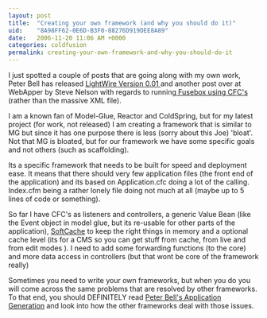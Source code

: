 ```yaml
---
layout: post
title:  "Creating your own framework (and why you should do it)"
uid:	"8A98FF62-0E6D-B3F0-88276D919DEE8A89"
date:   2006-11-20 11:06 AM +0000
categories: coldfusion
permalink: creating-your-own-framework-and-why-you-should-do-it
---
```

I just spotted a couple of posts that are going along with my own work, Peter Bell has released <a href="http://www.pbell.com/index.cfm/2006/11/19/LightWire-Version-001-released">LightWire Version 0.01 </a>and another post over at WebApper by Steve Nelson with regards to running<a href="http://www.webapper.net/index.cfm/2006/11/17/CFCOnly-Version-of-Fusebox"> Fusebox using CFC's</a> (rather than the massive XML file).

I am a known fan of Model-Glue, Reactor and ColdSpring, but for my latest project (for work, not released) I am creating a framework that is similar to MG but since it has one purpose there is less (sorry about this Joe) 'bloat'. Not that MG is bloated, but for our framework we have some specific goals and not others (such as scaffolding).

Its a specific framework that needs to be built for speed and deployment ease. It means that there should very few application files (the front end of the application) and its based on Application.cfc doing a lot of the calling. Index.cfm being a rather lonely file doing not much at all (maybe up to 5 lines of code or something).

 So far I have CFC's as listeners and controllers, a generic Value Bean (like the Event object in model glue, but its re-usable for other parts of the application), <a href="http://blogs.sanmathi.org/ashwin/2006/07/01/memory-sensitive-caching-for-cf/">SoftCache</a> to keep the right things in memory and a optional cache level (its for a CMS so you can get stuff from cache, from live and from edit modes ). I need to add some forwarding functions (to the core) and more data access in controllers (but that wont be core of the framework really)

Sometimes you need to write your own frameworks, but when you do you will come across the same problems that are resolved by other frameworks. To that end, you should DEFINITELY read <a href="http://www.pbell.com/">Peter Bell's Application Generation</a> and look into how the other frameworks deal with those issues.